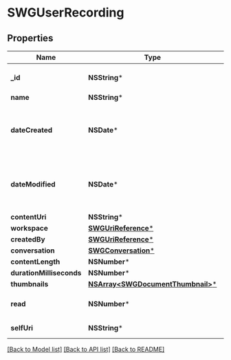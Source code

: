 # SWGUserRecording

## Properties
Name | Type | Description | Notes
------------ | ------------- | ------------- | -------------
**_id** | **NSString*** | The globally unique identifier for the object. | [optional] 
**name** | **NSString*** |  | [optional] 
**dateCreated** | **NSDate*** | Date time is represented as an ISO-8601 string. For example: yyyy-MM-ddTHH:mm:ss.SSSZ | [optional] 
**dateModified** | **NSDate*** | Date time is represented as an ISO-8601 string. For example: yyyy-MM-ddTHH:mm:ss.SSSZ | [optional] 
**contentUri** | **NSString*** |  | [optional] 
**workspace** | [**SWGUriReference***](SWGUriReference.md) |  | [optional] 
**createdBy** | [**SWGUriReference***](SWGUriReference.md) |  | [optional] 
**conversation** | [**SWGConversation***](SWGConversation.md) |  | [optional] 
**contentLength** | **NSNumber*** |  | [optional] 
**durationMilliseconds** | **NSNumber*** |  | [optional] 
**thumbnails** | [**NSArray&lt;SWGDocumentThumbnail&gt;***](SWGDocumentThumbnail.md) |  | [optional] 
**read** | **NSNumber*** |  | [optional] [default to @0]
**selfUri** | **NSString*** | The URI for this object | [optional] 

[[Back to Model list]](../README.md#documentation-for-models) [[Back to API list]](../README.md#documentation-for-api-endpoints) [[Back to README]](../README.md)


